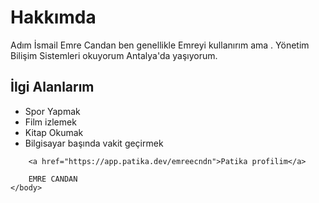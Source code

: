 <!DOCTYPE html>
<html lang="tr">
    <head>
<title>Emre CANDAN</title>
    </head>
    <body>
        <h1>Hakkımda</h1>
        <p>Adım İsmail Emre Candan ben genellikle Emreyi kullanırım ama . Yönetim Bilişim Sistemleri okuyorum Antalya'da yaşıyorum.</p>
        <h2>İlgi Alanlarım</h2>
        <ul>
        <li>Spor Yapmak</li>
        <li>Film izlemek</li>
        <li>Kitap Okumak</li>
        <li>Bilgisayar başında vakit geçirmek</li>
        </ul>    
          
        <a href="https://app.patika.dev/emreecndn">Patika profilim</a>

        EMRE CANDAN 
    </body>

</html>
